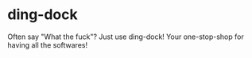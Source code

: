 # ding-dock
Often say "What the fuck"? Just use ding-dock! Your one-stop-shop for having all the softwares!
